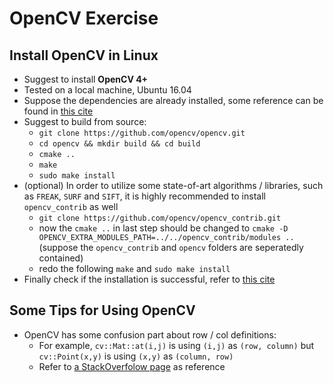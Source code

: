 # OpenCV Exercise

## Install OpenCV in Linux
* Suggest to install **OpenCV 4+**
* Tested on a local machine, Ubuntu 16.04
* Suppose the dependencies are already installed, some reference can be found in [this cite](https://askubuntu.com/questions/1123955/install-opencv4-in-ubuntu-16)
* Suggest to build from source:
    * `git clone https://github.com/opencv/opencv.git`
    * `cd opencv && mkdir build && cd build`
    * `cmake ..`
    * `make`
    * `sudo make install`
* (optional) In order to utilize some state-of-art algorithms / libraries, such as `FREAK`, `SURF` and `SIFT`, it is highly recommended to install `opencv_contrib` as well
    * `git clone https://github.com/opencv/opencv_contrib.git`
    * now the `cmake ..` in last step should be changed to `cmake -D OPENCV_EXTRA_MODULES_PATH=../../opencv_contrib/modules ..` (suppose the `opencv_contrib` and `opencv` folders are seperatedly contained)
    * redo the following `make` and `sudo make install`
* Finally check if the installation is successful, refer to [this cite](https://docs.opencv.org/2.4/doc/tutorials/introduction/linux_gcc_cmake/linux_gcc_cmake.html)

## Some Tips for Using OpenCV
* OpenCV has some confusion part about row / col definitions:
    * For example, `cv::Mat::at(i,j)` is using `(i,j)` as `(row, column)` but `cv::Point(x,y)` is using `(x,y)` as `(column, row)`
    * Refer to [a StackOverfolow page](https://stackoverflow.com/questions/25642532/opencv-pointx-y-represent-column-row-or-row-column) as reference
